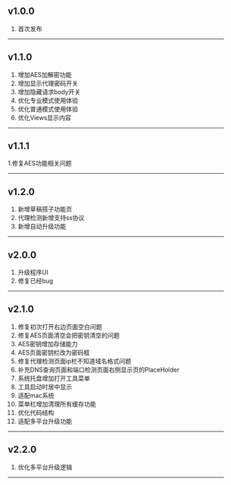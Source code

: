 ## v1.0.0

1. 首次发布

***

## v1.1.0

1. 增加AES加解密功能
2. 增加显示代理密码开关
3. 增加隐藏请求body开关
4. 优化专业模式使用体验
5. 优化普通模式使用体验
6. 优化Views显示内容

***

## v1.1.1

1.修复AES功能相关问题

***

## v1.2.0

1. 新增草稿搭子功能页
2. 代理检测新增支持ss协议
3. 新增自动升级功能

***

## v2.0.0

1. 升级程序UI
2. 修复已经bug

***

## v2.1.0

1. 修复初次打开右边页面空白问题
2. 修复AES页面清空会把密钥清空的问题
3. AES密钥增加存储能力
4. AES页面密钥栏改为密码框
5. 修复代理检测页面ip栏不知道域名格式问题
6. 补充DNS查询页面和端口检测页面右侧显示页的PlaceHolder
7. 系统托盘增加打开工具菜单
8. 工具启动时居中显示
9. 适配mac系统
10. 菜单栏增加清理所有缓存功能
11. 优化代码结构
12. 适配多平台升级功能

***

## v2.2.0

1. 优化多平台升级逻辑

***